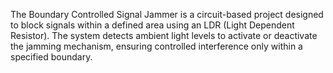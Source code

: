 The Boundary Controlled Signal Jammer is a circuit-based project designed to block signals within a defined area using an LDR (Light Dependent Resistor). The system detects ambient light levels to activate or deactivate the jamming mechanism, ensuring controlled interference only within a specified boundary.
